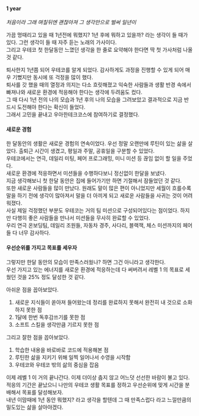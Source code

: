 
#### 1 year

*처음이라 그래 며칠뒤엔 괜찮아져 
그 생각만으로 벌써 일년이*

가끔 멍때리고 있을 때 1년전에 뭐했지? 1년 후에 뭐하고 있을까? 라는 생각이 들 때가 있다. 그런 생각이 들 때 자주 듣는 노래의 가사이다.    
그리고 우테코 첫 한달동안 느꼈던 생각을 한 줄로 요약해야 한다면 딱 첫 가사처럼 나올 것 같다.

퇴사한지 1년쯤 되어 우테코를 알게 되었다. 감사하게도 과정을 진행할 수 있게 되어 매우 기뻤지만 동시에 또 걱정을 많이 했다.   
퇴사를 갓 했을 때의 열정과 의지는 다소 흐릿해졌고 익숙한 사람들과 생활 반경 속에서 빠져나와 새로운 환경에 적응해야 한다는 생각에 두려움도 컸다.   
그 때 다시 1년 전의 나의 모습과 1년 후의 나의 모습을 그려보았고 결과적으로 지금 반드시 도전해야 한다는 확신이 들었다.   
그래서 고민을 끝내고 우아한테크코스에 참여하기로 결정했다. 


#### 새로운 경험

한 달동안의 생활은 새로운 경험의 연속이었다. 우선 정말 오랜만에 루틴이 있는 삶을 살았다. 출퇴근 시간이 생겼고, 평일과 주말, 공휴일을 구분할 수 있었다.   
우테코에서는 연극, 데일리 미팅, 페어 프로그래밍, 미니 미션 등 끊임 없이 할 일을 주었다.   
새로운 환경에 적응하면서 미션들을 수행하다보니 정신없이 한달을 보냈다.   
지금 생각해보니 첫 한달 동안은 집에 들어가기만 하면 기절해서 잠들었던 것 같다.    
또한 새로운 사람들을 많이 만났다. 원래도 말이 많은 편이 아니었지만 세월이 흐를수록 말을 하기 전에 생각이 많아져서 말을 더 아끼게 되고 새로운 사람들을 사귀는 것이 어려워졌다.   
사실 제일 걱정했던 부분도 우테코는 거의 팀 미션으로 구성되어있다는 점이었다. 하지만 다행히 좋은 사람들을 만나서 미션들을 무사히 완료할 수 있었다.    
우리 연극 온보딩팀, 데일리 조원들, 자동차 경주, 사다리, 블랙잭, 체스 미션까지의 페어들 다 너무 감사하다.


#### 우선순위를 가지고 목표를 세우자

그렇지만 한달 동안의 모습이 만족스러웠나? 하면 그건 아니라고 생각한다.    
우선 가지고 있는 에너지를 새로운 환경에 적응하는데 다 써버려서 레벨 1 의 목표로 세웠던 것을 25% 정도 달성한 것 같다.

아쉬운 점을 꼽아보았다.
1. 새로운 지식들이 쏟아져 들어왔는데 정리를 완료하지 못해서 완전히 내 것으로 소화하지 못한 점
2. 1달에 한번 독후감쓰기를 못한 점
3. 소프트 스킬을 생각만큼 기르지 못한 점   

그리고 잘한 점을 꼽아보았다.
1. 학습한 내용을 바로바로 코드에 적용해본 점
2. 루틴한 삶을 지키기 위해 일찍 일어나서 수영을 시작함
3. 우테코와 우테코 밖의 삶의 중심을 잡음


이제 레벨 1 이 거의 끝나간다. 이제 더이상 춥지 않고 어느덧 선선한 바람이 불고 있다.   
적응의 기간은 끝났으니 나만의 우테코 생활 목표를 정하고 우선순위에 맞게 시간을 분배해서 목표를 달성해보자.   
내년 이맘때에 1년 동안 뭐했지? 라고 생각을 할텐데 그 때 만족스럽다 라고 느낄만큼의 밀도있는 삶을 살아야겠다.

